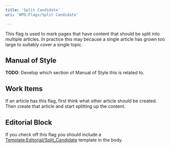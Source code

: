 ```yaml
---
title: 'Split Candidate'
uri: 'WPD:Flags/Split Candidate'

---
```

This flag is used to mark pages that have content that should be split into multiple articles. In practice this may because a single article has grown too large to suitably cover a single topic.

## Manual of Style

**TODO**: Develop which section of Manual of Style this is related to.

## Work Items

If an article has this flag, first think what other article should be created. Then create that article and start splitting up the content.

## Editorial Block

If you check off this flag you should include a [Template:Editorial/Split\_Candidate](/Template:Editorial/Split_Candidate) template in the body.
